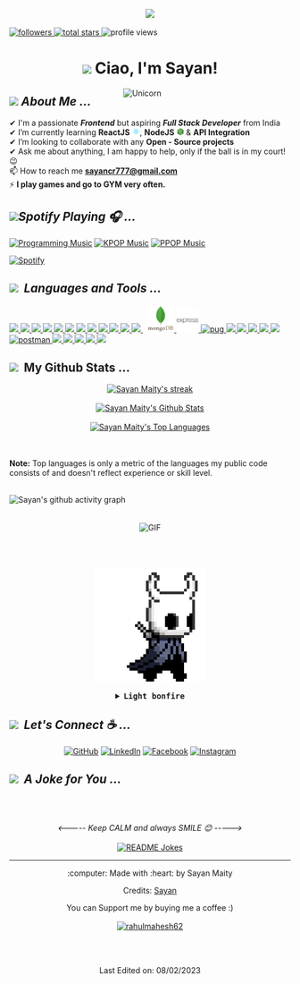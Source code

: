 <p align="center">
  <img src="https://media.licdn.com/dms/image/D5616AQFXItKmY2WiHA/profile-displaybackgroundimage-shrink_350_1400/0/1693599519349?e=1727308800&v=beta&t=LNglxvB77y7fh8GuX-MlKcpLdL3m7n8tqBLx3XhNlV8" height="200"/>
</p
<p align="left">
	<a href="https://github.com/Sayan-Maity?tab=followers" display="flex" flexDirection="row">
	  <img alt="followers" title="Follow me on Github" src="https://custom-icon-badges.demolab.com/github/followers/Sayan-Maity?color=236ad3&labelColor=1155ba&style=for-the-badge&logo=person-add&label=Followers&logoColor=white"/>
	</a>
	<a href="https://github.com/Sayan-Maity?tab=repositories&sort=stargazers">
	  <img alt="total stars" title="Total stars on GitHub" src="https://custom-icon-badges.demolab.com/github/stars/Sayan-Maity?color=55960c&style=for-the-badge&labelColor=488207&logo=star"/>
	</a>
	<a>
	  <img alt="profile views" title="Profile views on GitHub" src="https://komarev.com/ghpvc/?username=Sayan-Maity&style=for-the-badge&color=blue"/>
	</a>
</p>
<h1 align="center" height="19px" gap="1rem"><img src="https://media2.giphy.com/media/v1.Y2lkPTc5MGI3NjExanY4amViYzZnZnVjMmRmdmZ3em5oeGx4bHRodGk3M2d1MDdva3lhNSZlcD12MV9pbnRlcm5hbF9naWZfYnlfaWQmY3Q9cw/SJPm2gTThP43WIwyI4/giphy.webp" width="37"> Ciao, I'm Sayan!</h1>



<img align="right" width=300 alt="Unicorn" src="https://cdn.dribbble.com/users/1059583/screenshots/4171367/coding-freak.gif" />

## <img src="https://media.giphy.com/media/ObNTw8Uzwy6KQ/giphy.gif" width="34">&nbsp;***About Me ...***

✔ I'm a passionate ***Frontend*** but aspiring ***Full Stack Developer*** from India <br>
✔ I’m currently learning **ReactJS** <img height="14" src="https://raw.githubusercontent.com/github/explore/80688e429a7d4ef2fca1e82350fe8e3517d3494d/topics/react/react.png">, **NodeJS** <img height="13" src="https://raw.githubusercontent.com/github/explore/80688e429a7d4ef2fca1e82350fe8e3517d3494d/topics/nodejs/nodejs.png"> & **API Integration**<br>
✔ I’m looking to collaborate with any **Open - Source projects**<br>
✔ Ask me about anything, I am happy to help, only if the ball is in my court! 😉<br>
📫 How to reach me **sayancr777@gmail.com**<br>
⚡ **I play games and go to GYM very often.**<br>
## <img src="https://media2.giphy.com/media/9MIJX9YHKVoTq4lIbm/200.webp?cid=ecf05e47npe1xvytufwdi39s7ceefrl1jxkip0znzsa9yrmk&rid=200.webp&ct=s" width="60">***Spotify Playing :headphones: ...***

[![Programming Music](https://img.shields.io/badge/Programming%20Music-%231DB954.svg?&style=for-the-badge&logo=spotify&logoColor=white)](https://open.spotify.com/playlist/1FWq5Cu05LmtSHgFEXRnZO?si=FozGJF9nRXq2wTv_JpN2wQ) [![KPOP Music](https://img.shields.io/badge/KPOP%20Music-%231DB954.svg?&style=for-the-badge&logo=spotify&logoColor=white)](https://open.spotify.com/playlist/2DFExFNWYOwQMZy6wUeCxX?si=s1Ndgj8hTg-r8zLlvRgv1Q) [![PPOP Music](https://img.shields.io/badge/PPOP%20Music-%231DB954.svg?&style=for-the-badge&logo=spotify&logoColor=white)](https://open.spotify.com/playlist/58bZKfJFpUl2CwWET1QJ3X?si=259YV8_VRS-IKHsFZMmPTQ)

[![Spotify](https://readme-spotify.warengonzaga.com/api/spotify)](https://open.spotify.com/user/vmt7lpqdatuelp2chw7ur2p2l)


 ## <img src="https://media4.giphy.com/media/EYc4JlaJHXrEaSonAj/giphy.gif?cid=ecf05e47cfmfn1zxtc28oeth2y6mh4oahnibjrh3ldkdosza&rid=giphy.gif&ct=s" width="45">&nbsp;&nbsp;***Languages and Tools ...***
 

<p align="left"> 
    <a href="https://cplusplus.com/?msclkid=9675ffb1b00711ec8291bc5e9315e7bf" target="_blank"><img src="https://img.icons8.com/color/48/000000/c-plus-plus-logo.png"/> </a>
	<a href="https://www.geeksforgeeks.org/c-programming-language/" target="_blank"> <img src="https://img.icons8.com/ios-filled/50/000000/c.png" width="40"/> </a>
    <a href="https://www.java.com" target="_blank"> <img src="https://img.icons8.com/color/48/000000/java-coffee-cup-logo.png"/> </a>
    <a href="https://reactjs.org/" target="_blank"> <img src="https://img.icons8.com/color/48/000000/react-native.png"/> </a>
    <a href="https://reactjs.org/" target="_blank"> <img src="https://img.icons8.com/color/48/000000/redux.png"/> </a>
    <a href="https://developer.mozilla.org/en-US/docs/Web/JavaScript" target="_blank"> <img src="https://img.icons8.com/color/48/000000/javascript.png"/> </a> 
    <a href="https://www.w3.org/html/" target="_blank"> <img src="https://img.icons8.com/color/48/000000/html-5.png"/> </a> 
    <a href="https://www.w3schools.com/css/" target="_blank"> <img src="https://img.icons8.com/color/48/000000/css3.png"/> </a> 
    <a href="https://getbootstrap.com" target="_blank"> <img src="https://img.icons8.com/color/48/000000/bootstrap.png"/> </a> 
    <a href="https://getbootstrap.com" target="_blank"> <img src="https://img.icons8.com/color/48/000000/material-ui.png"/> </a> 
    <a href="https://www.python.org" target="_blank"> <img src="https://img.icons8.com/color/48/000000/python.png"/> </a> 
    <a style="padding-right:8px;" href="https://nodejs.org" target="_blank"> <img src="https://img.icons8.com/color/48/000000/nodejs.png"/> </a>
    <a href="https://www.mongodb.com/" target="_blank"> <img src="https://raw.githubusercontent.com/devicons/devicon/master/icons/mongodb/mongodb-original-wordmark.svg" alt="mongodb" width="48" height="48"/> </a>
    <a href="https://readme-jokes.vercel.app/api?bgColor=%23073b4c&textColor=%2306d6a0&aColor=%2306d6a0&borderColor=%2306d6a0" target="_blank"> <img src="https://raw.githubusercontent.com/devicons/devicon/master/icons/express/express-original-wordmark.svg" alt="express" width="40" height="40"/> </a> 
    <a href="https://pugjs.org" target="_blank"> <img src="https://img.icons8.com/dotty/80/fa314a/pug.png" alt="pug" width="40" height="40"/> </a> 
    <a href="https://pugjs.org" target="_blank"> <img src="https://img.icons8.com/color/48/000000/figma--v1.png"/> </a> 
    <a href="https://pugjs.org" target="_blank"> <img src="https://img.icons8.com/cute-clipart/64/000000/canva-app.png"/> </a>
    <a href="https://firebase.google.com/" target="_blank"> <img src="https://img.icons8.com/color/48/000000/firebase.png"/> </a>
    <a href="https://www.heroku.com/" target="_blank"> <img src="https://img.icons8.com/color/48/000000/heroku.png"/> </a>
    <a href="https://www.netlify.com/" target="_blank"> <img src="https://img.icons8.com/external-tal-revivo-shadow-tal-revivo/24/000000/external-netlify-a-cloud-computing-company-that-offers-hosting-and-serverless-backend-services-for-static-websites-logo-shadow-tal-revivo.png" width="40"/> </a>
    <a href="https://postman.com" target="_blank"> <img src="https://www.vectorlogo.zone/logos/getpostman/getpostman-icon.svg" alt="postman" width="45" height="45"/> </a>   
    <a href="https://git-scm.com/" target="_blank"> <img src="https://img.icons8.com/color/48/000000/git.png"/> </a>
    <a href="https://github.com/" target="_blank"> <img src="https://img.icons8.com/fluency/48/000000/github.png"/> </a>
    <a href="https://ubuntu.com/" target="_blank"> <img src="https://img.icons8.com/color/48/000000/ubuntu--v1.png"/> </a>
    <a href="https://www.linux.org/" target="_blank"> <img src="https://img.icons8.com/color/48/000000/linux--v1.png"/> </a>
    <a href="https://www.microsoft.com/en-in/windows?r=1" target="_blank"> <img src="https://img.icons8.com/fluency/48/000000/windows-10.png"/> </a>
</p>


## <img src="https://camo.githubusercontent.com/de4126dd5395c2fb600da5d41aa142767bd97d7e14fbe15a75140ef024ec13de/68747470733a2f2f6d656469612e67697068792e636f6d2f6d656469612f636a3837437866527472556966463352796b2f67697068792e676966" width="42px">&nbsp; My Github Stats ...

<!-- [![React Badge](https://img.shields.io/badge/-React-61DBFB?style=for-the-badge&labelColor=black&logo=react&logoColor=61DBFB)](#)  [![Javascript Badge](https://img.shields.io/badge/-Javascript-F0DB4F?style=for-the-badge&labelColor=black&logo=javascript&logoColor=F0DB4F)](#) [![Typescript Badge](https://img.shields.io/badge/-Typescript-007acc?style=for-the-badge&labelColor=black&logo=typescript&logoColor=007acc)](#) [![Nodejs Badge](https://img.shields.io/badge/-Nodejs-3C873A?style=for-the-badge&labelColor=black&logo=node.js&logoColor=3C873A)](#) 
<br/> -->

<p align="center">
  
  <a href="https://github.com/Sayan-Maity/github-readme-streak-stats">
     <img title="🔥 Get streak stats for your profile at git.io/streak-stats" alt="Sayan Maity's streak" src="https://github-readme-stats.vercel.app/api?username=Sayan-Maity&theme=material-palenight&text_color=99FF89&icon_color=C492E3&count_private=true&hide=contribs&show_icons=true"/></a>
<br/><br/>
  <a href="https://github.com/Sayan-Maity/github-readme-stats"><img alt="Sayan Maity's Github Stats" src="https://github-readme-streak-stats.herokuapp.com?user=Sayan-Maity&theme=material-palenight&hide_border=true&date_format=j%20M%5B%20Y%5D&currStreakLabel=99FF89&currStreakNum=99FF89" /></a>
<br/><br/>
  <a href="https://github.com/Sayan-Maity/github-readme-stats"><img alt="Sayan Maity's Top Languages" src="https://github-readme-stats.vercel.app/api/top-langs/?username=Sayan-Maity&theme=material-palenight&hide=Jupyter&layout=compact" /></a>
  
  </p>
  <br/><br/>
  <b>Note:</b> Top languages is only a metric of the languages my public code consists of and doesn't reflect experience or skill level.

<br/>
<br/>


![Sayan's github activity graph](https://github-readme-activity-graph.cyclic.app/graph?username=Sayan-Maity&bg_color=2A2D3E&color=C492E3&line=B78FD6&point=99FF89&hide_border=true)


<p align="center">
  <br>
  <img align="center" width="70%" alt="GIF" src="https://cdn.kikinote.net/gallery/kikinote/ea7087c3ebaf5aa7b10b42973739d9ff.gif" />
</p>

<br>
<br>
<p align="center">
  <img src="https://raw.githubusercontent.com/TanZng/TanZng/master/assets/hollor_knight3.gif" width="200"/>
</p>
<details align="center">

<summary> <b> <samp> Light bonfire </samp></b></summary>
<samp>
 <b><h2 style="color: #111">B O N F I R E &nbsp; L I T !</h2> </b>

<img src="https://raw.githubusercontent.com/TanZng/TanZng/master/assets/bonefire.gif" width="200"/>
  
  
  

</samp>
</details>

## <img src="https://media3.giphy.com/media/PriRrJixIzTRwNMsy9/giphy.webp?cid=ecf05e47prikqp6nhcgdngzfu8ymsw05p79fnohthra1rn9w&rid=giphy.webp&ct=s" width="42" />&nbsp; ***Let's Connect :coffee: ...***

<p align="center">
	<a href="https://github.com/Sayan-Maity"><img src="https://img.icons8.com/bubbles/50/000000/github.png" width="70" alt="GitHub"/></a>
	<a href="https://www.linkedin.com/in/sayan-maity2003/"><img src="https://img.icons8.com/bubbles/50/000000/linkedin.png" width="70" alt="LinkedIn"/></a>
	<a href="https://www.facebook.com/sayan.maity.7169709"><img src="https://img.icons8.com/bubbles/50/000000/facebook-new.png" width="70" alt="Facebook"/></a>
	<a href="https://www.instagram.com/sayancr777_official/"><img src="https://img.icons8.com/bubbles/50/000000/instagram.png" width="70" alt="Instagram"/></a>
</p>

## <img src="https://emojis.slackmojis.com/emojis/images/1579216111/7550/pikachu_wave.gif?1579216111" width="38" />&nbsp; ***A Joke for You ...***


<br><br>
<div align="center">
<i><----- Keep CALM and always SMILE  😊 -----></i><br><br>
<a href="https://readme-jokes.vercel.app"><img align="center" src="https://readme-jokes.vercel.app/api" alt="README Jokes"></a>
</div>
<!-- markdownlint-enable MD033 -->

---
<div align="center">
:computer: Made with :heart: by Sayan Maity

Credits: [Sayan](https://github.com/Sayan-Maity)

You can Support me by buying me a coffee :)
<p align = "center"><a href="https://www.buymeacoffee.com/sayancr777"> <img align="center" src="https://cdn.buymeacoffee.com/buttons/v2/default-yellow.png" height="45" width="170" alt="rahulmahesh62" /></a></p><br><br>
	
Last Edited on: 08/02/2023
</div>
